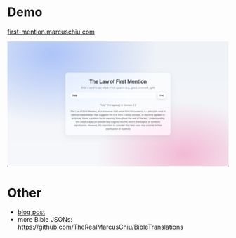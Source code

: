 
# Demo

[first-mention.marcuschiu.com](https://first-mention.marcuschiu.com)

![alt text](https://github.com/therealmarcuschiu/the-law-of-first-mention/blob/master/images/demo.png?raw=true)

# Other

- [blog post](https://www.marcuschiu.com/tinkering/2025-08-15/)
- more Bible JSONs: https://github.com/TheRealMarcusChiu/BibleTranslations
